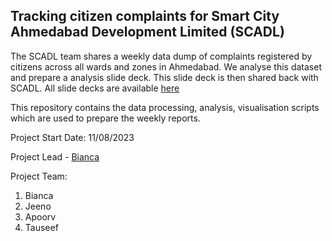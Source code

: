 ## Tracking citizen complaints for Smart City Ahmedabad Development Limited (SCADL)

The SCADL team shares a weekly data dump of complaints registered by citizens across all wards and zones in Ahmedabad. We analyse this dataset and prepare a analysis slide deck. This slide deck is then shared back with SCADL. All slide decks are available [here](https://drive.google.com/drive/folders/1A8dWwY2NhHAZs3M3WAPYyacdQvPm4lH_)

This repository contains the data processing, analysis, visualisation scripts which are used to prepare the weekly reports. 

Project Start Date: 11/08/2023

Project Lead - [Bianca](https://civicdatalab.in/team/bianca/)

Project Team:
1. Bianca
2. Jeeno
3. Apoorv
4. Tauseef
